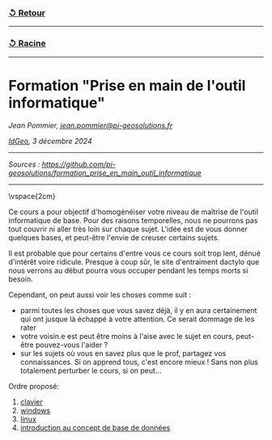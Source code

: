 ### [↺ Retour](../README.MD)
---
### [↺ Racine](../../../README.MD)
---

# Formation "Prise en main de l'outil informatique"
*Jean Pommier, jean.pommier@pi-geosolutions.fr*

*[IdGeo](https://www.idgeo.fr/), 3 décembre 2024*

---

*Sources : https://github.com/pi-geosolutions/formation_prise_en_main_outil_informatique*

---

\vspace{2cm}

Ce cours a pour objectif d'homogénéiser votre niveau de maîtrise de l'outil informatique de base.
Pour des raisons temporelles, nous ne pourrons pas tout couvrir ni aller très loin sur chaque sujet. L'idée est de vous donner quelques bases, et peut-être l'envie de creuser certains sujets.

Il est probable que pour certains d'entre vous ce cours soit trop lent, dénué d'intérêt voire ridicule. Presque à coup sûr, le site d'entraiment dactylo que nous verrons au début pourra vous occuper pendant les temps morts si besoin.

Cependant, on peut aussi voir les choses comme suit :

- parmi toutes les choses que vous savez déjà, il y en aura certainement qui ont jusque là échappé à votre attention. Ce serait dommage de les rater
- votre voisin.e est peut être moins à l'aise avec le sujet en cours, peut-être pouvez-vous l'aider ?
- sur les sujets où vous en savez plus que le prof, partagez vos connaissances. Si on apprend tous, c'est encore mieux ! Sans non plus totalement perturber le cours, si on peut...


Ordre proposé:

1. [clavier](Clavier/readme.md)
1. [windows](Windows/readme.md)
1. [linux](Linux/readme.md)
1. [introduction au concept de base de données](BD/readme.md)
